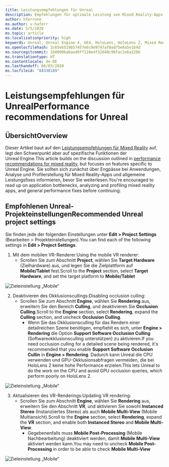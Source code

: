```yaml
---
title: Leistungsempfehlungen für Unreal
description: Empfehlungen für optimale Leistung von Mixed Reality-Apps in Unreal
author: hferrone
ms.author: v-haferr
ms.date: 5/5/2020
ms.topic: article
ms.localizationpriority: high
keywords: Unreal, Unreal Engine 4, UE4, HoloLens, HoloLens 2, Mixed Reality, Leistung, Optimierung, Einstellungen, Dokumentation
ms.openlocfilehash: 3c65eb519b57457e6c9e9747af0ad75e6a5e1b4d
ms.sourcegitcommit: 1b8090ba6aed9ff128e4f32d40c96fac2e6a220b
ms.translationtype: HT
ms.contentlocale: de-DE
ms.lasthandoff: 06/03/2020
ms.locfileid: "84330189"
---
```

# <a name="performance-recommendations-for-unreal"></a><span data-ttu-id="85560-104">Leistungsempfehlungen für Unreal</span><span class="sxs-lookup"><span data-stu-id="85560-104">Performance recommendations for Unreal</span></span>

## <a name="overview"></a><span data-ttu-id="85560-105">Übersicht</span><span class="sxs-lookup"><span data-stu-id="85560-105">Overview</span></span>

<span data-ttu-id="85560-106">Dieser Artikel baut auf den [Leistungsempfehlungen für Mixed Reality](understanding-performance-for-mixed-reality.md) auf, legt den Schwerpunkt aber auf spezifische Funktionen der Unreal Engine.</span><span class="sxs-lookup"><span data-stu-id="85560-106">This article builds on the discussion outlined in [performance recommendations for mixed reality](understanding-performance-for-mixed-reality.md), but focuses on features specific to Unreal Engine.</span></span> <span data-ttu-id="85560-107">Sie sollten sich zunächst über Engpässe bei Anwendungen, Analyse und Profilerstellung für Mixed Reality-Apps und allgemeine Leistungsfixes informieren, bevor Sie weiterlesen.</span><span class="sxs-lookup"><span data-stu-id="85560-107">You're encouraged to read up on application bottlenecks, analyzing and profiling mixed reality apps, and general performance fixes before continuing.</span></span>

## <a name="recommended-unreal-project-settings"></a><span data-ttu-id="85560-108">Empfohlenen Unreal-Projekteinstellungen</span><span class="sxs-lookup"><span data-stu-id="85560-108">Recommended Unreal project settings</span></span>
<span data-ttu-id="85560-109">Sie finden jede der folgenden Einstellungen unter **Edit > Project Settings** (Bearbeiten > Projekteinstellungen).</span><span class="sxs-lookup"><span data-stu-id="85560-109">You can find each of the following settings in **Edit > Project Settings**.</span></span>

1. <span data-ttu-id="85560-110">Mit dem mobilen VR-Renderer:</span><span class="sxs-lookup"><span data-stu-id="85560-110">Using the mobile VR renderer:</span></span>
    * <span data-ttu-id="85560-111">Scrollen Sie zum Abschnitt **Project**, wählen Sie **Target Hardware** (Zielhardware) aus, und legen Sie die Zielplattform auf **Mobile/Tablet** fest.</span><span class="sxs-lookup"><span data-stu-id="85560-111">Scroll to the **Project** section, select **Target Hardware**, and set the target platform to **Mobile/Tablet**</span></span>

![Zieleinstellung „Mobile“](images/unreal/performance-recommendations-img-01.png)

2. <span data-ttu-id="85560-113">Deaktivieren des Okklusionscullings:</span><span class="sxs-lookup"><span data-stu-id="85560-113">Disabling occlusion culling:</span></span>
    * <span data-ttu-id="85560-114">Scrollen Sie zum Abschnitt **Engine**, wählen Sie **Rendering** aus, erweitern Sie den Bereich **Culling**, und deaktivieren Sie **Occlusion Culling**.</span><span class="sxs-lookup"><span data-stu-id="85560-114">Scroll to the **Engine** section, select **Rendering**, expand the **Culling** section, and uncheck **Occlusion Culling**.</span></span>
        + <span data-ttu-id="85560-115">Wenn Sie das Okklusionsculling für das Rendern einer detailreichen Szene benötigen, empfiehlt es sich, unter **Engine > Rendering** die Option **Support Software Occlusion Culling** (Softwareokklusionsculling unterstützen) zu aktivieren.</span><span class="sxs-lookup"><span data-stu-id="85560-115">If you need occlusion culling for a detailed scene being rendered, it's recommended that you enable **Support Software Occlusion Cullin** in **Engine > Rendering**.</span></span> <span data-ttu-id="85560-116">Dadurch kann Unreal die CPU verwenden und GPU-Okklusionsabfragen vermeiden, die bei HoloLens 2 keine hohe Performance erzielen.</span><span class="sxs-lookup"><span data-stu-id="85560-116">This lets Unreal to do the work on the CPU and avoid GPU occlusion queries, which perform poorly on HoloLens 2.</span></span>

![Zieleinstellung „Mobile“](images/unreal/performance-recommendations-img-02.png)

3. <span data-ttu-id="85560-118">Aktualisieren des VR-Renderings:</span><span class="sxs-lookup"><span data-stu-id="85560-118">Updating VR rendering:</span></span>
    * <span data-ttu-id="85560-119">Scrollen Sie zum Abschnitt **Engine**, wählen Sie **Rendering** aus, erweitern Sie den Abschnitt **VR**, und aktivieren Sie sowohl **Instanced Stereo** (Instanziiertes Stereo) als auch **Mobile Multi-View** (Mobile Multiansicht).</span><span class="sxs-lookup"><span data-stu-id="85560-119">Scroll to the **Engine** section, select **Rendering**, expand the **VR** section, and enable both **Instanced Stereo** and **Mobile Multi-View**.</span></span>
        + <span data-ttu-id="85560-120">Gegebenenfalls muss **Mobile Post-Processing** (Mobile Nachbearbeitung) deaktiviert werden, damit **Mobile Multi-View** aktiviert werden kann.</span><span class="sxs-lookup"><span data-stu-id="85560-120">You may need to uncheck **Mobile Post-Processing** in order to be able to check **Mobile Multi-View**</span></span>

![Zieleinstellung „Mobile“](images/unreal/performance-recommendations-img-03.png)
